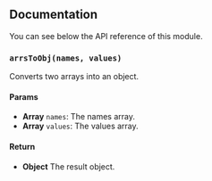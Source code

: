 ## Documentation

You can see below the API reference of this module.

### `arrsToObj(names, values)`
Converts two arrays into an object.

#### Params
- **Array** `names`: The names array.
- **Array** `values`: The values array.

#### Return
- **Object** The result object.

